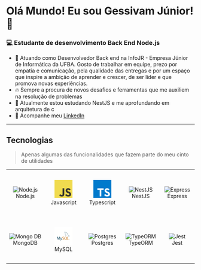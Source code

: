 # Olá Mundo! Eu sou Gessivam Júnior! 👋

### 💻 Estudante de desenvolvimento Back End Node.js
- 💁 Atuando como Desenvolvedor Back end na InfoJR - Empresa Júnior de Informática da UFBA. Gosto de trabalhar em equipe, prezo por empatia e comunicação, pela qualidade das entregas e por um espaço que inspire a ambição de aprender e crescer, de ser líder e que promova novas experiências.
- 🔥 Sempre a procura de novos desafios e ferramentas que me auxiliem na resolução de problemas  
- 🌱 Atualmente estou estudando NestJS e me aprofundando em arquitetura de c
- 💼 Acompanhe meu [LinkedIn](https://www.linkedin.com/in/gessivam-junior/)

-----

## Tecnologias
> Apenas algumas das funcionalidades que fazem parte do meu cinto de utilidades
<table align="center">
    <tr>
        <td align="center" width="120" height="120">
            <img src="https://avatars.githubusercontent.com/u/9950313?s=200&v=4" width="48" height="48" alt="Node.js" />
            <br>Node.js
        </td>
        <td align="center" width="120" height="120">
            <img src="https://raw.githubusercontent.com/github/explore/80688e429a7d4ef2fca1e82350fe8e3517d3494d/topics/javascript/javascript.png"
                width="48" height="48" alt="Javascript" />
            <br>Javascript
        </td>
        <td align="center" width="120" height="120">
            <img src="https://raw.githubusercontent.com/github/explore/80688e429a7d4ef2fca1e82350fe8e3517d3494d/topics/typescript/typescript.png"
                width="48" height="48" alt="Typescript" />
            <br>Typescript
        </td>
        <td align="center" width="120" height="120">
            <img src="https://avatars.githubusercontent.com/u/28507035?s=200&v=4"
                width="48" height="48" alt="NestJS" />
            <br>NestJS
        </td>
        <td align="center" width="120" height="120">
            <img src="https://avatars.githubusercontent.com/u/5658226?s=200&v=4" width="48" height="48" alt="Express" />
            <br>Express
        </td>
    </tr>
    <tr>
         <td align="center" width="120" height="120">
            <img src="https://avatars.githubusercontent.com/u/45120?s=200&v=4" width="48" height="48" alt="Mongo DB" />
            <br>MongoDB
        </td>
        <td align="center" width="120" height="120">
            <img src="https://raw.githubusercontent.com/github/explore/80688e429a7d4ef2fca1e82350fe8e3517d3494d/topics/mysql/mysql.png"
                width="48" height="48" alt="MySQL" />
            <br>MySQL
        </td>
         <td align="center" width="120" height="120">
            <img src="https://avatars.githubusercontent.com/u/177543?s=200&v=4" width="48" height="48" alt="Postgres" />
            <br>Postgres
        </td>
         <td align="center" width="120" height="120">
            <img src="https://avatars.githubusercontent.com/u/20165699?s=200&v=4" width="48" height="48" alt="TypeORM" />
            <br>TypeORM
        </td>
        <td align="center" width="120" height="120">
            <img src="https://res.cloudinary.com/practicaldev/image/fetch/s--YORpNZ5O--/c_limit%2Cf_auto%2Cfl_progressive%2Cq_auto%2Cw_880/https://dev-to-uploads.s3.amazonaws.com/uploads/articles/y5clicw559gztoxmzowp.png" width="48" height="48" alt="Jest" />
            <br>Jest
        </td>
    </tr>
</table>
